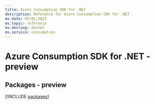 ```yaml
---
title: Azure Consumption SDK for .NET
description: Reference for Azure Consumption SDK for .NET
ms.date: 07/01/2025
ms.topic: reference
ms.devlang: dotnet
ms.service: consumption
---
```

# Azure Consumption SDK for .NET - preview
## Packages - preview
[!INCLUDE [packages](consumption-index.md)]
